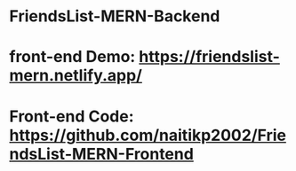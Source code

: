 ﻿# FriendsList-MERN-Backend
 # front-end Demo: https://friendslist-mern.netlify.app/ 
 # Front-end Code: https://github.com/naitikp2002/FriendsList-MERN-Frontend
